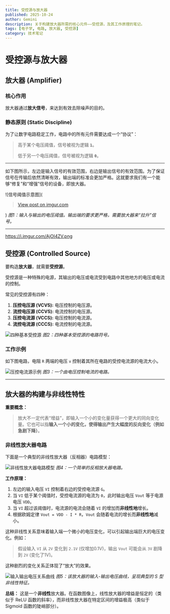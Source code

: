 ```yaml
---
title: 受控源与放大器
published: 2025-10-24
author: Gemini
description: 关于构建放大器所需的核心元件——受控源，及其工作原理的笔记。
tags: [电子学, 电路, 放大器, 受控源]
category: 技术笔记
---
```


# 受控源与放大器

## 放大器 (Amplifier)

### 核心作用
放大器通过**放大信号**，来达到有效去除噪声的目的。

### 静态原则 (Static Discipline)
为了让数字电路稳定工作，电路中的所有元件需要达成一个“协议”：
> 高于某个电压阈值，信号被视为逻辑 **`1`**。
>
> 低于另一个电压阈值，信号被视为逻辑 **`0`**。

---

如下图所示，左边是输入信号的有效范围，右边是输出信号的有效范围。为了保证信号在传输后依然清晰有效，输出端的标准会更加严格。这就要求我们有一个能够“修复”和“增强”信号的设备，即放大器。

![信号阈值示意图](<blockquote class="imgur-embed-pub" lang="en" data-id="s8fcpin"><a href="https://imgur.com/s8fcpin">View post on imgur.com</a></blockquote><script async src="//s.imgur.com/min/embed.js" charset="utf-8"></script>)
*图1：输入与输出的电压阈值。输出端的要求更严格，需要放大器来“拉升”信号。*

---
https://i.imgur.com/AjOl4ZV.png
## 受控源 (Controlled Source)

要构造**放大器**，就需要**受控源**。

受控源是一种特殊的电源，其输出的电压或电流受到电路中其他地方的电压或电流的控制。

常见的受控源有四种：
1.  **压控电压源 (VCVS):** 电压控制的电压源。
2.  **流控电压源 (CCVS):** 电流控制的电压源。
3.  **压控电流源 (VCCS):** 电压控制的电流源。
4.  **流控电流源 (CCCS):** 电流控制的电流源。

![四种基本受控源](https://imgur.com/a9TwoyU)
*图2：四种基本受控源的电路符号。*

### 工作示例
如下图电路，电阻 `R` 两端的电压 `v` 控制着其所在电路的受控电流源的电流大小。

![压控电流源示例](https://imgur.com/zIB0BGM)
*图3：一个由电压控制电流的电路。*

---

## 放大器的构建与非线性特性

**重要概念：**
> 放大不一定代表“增益”，即输入一个小的变化量获得一个更大的同向变化量。它也可以指**输入一个小的变化，使得输出产生大幅度的反向变化（例如急剧下降）**。

### 非线性放大器电路

下面是一个典型的非线性放大器（反相器）电路模型：

![非线性放大器电路模型](https://imgur.com/VGr22fP)
*图4：一个简单的反相放大器电路。*

**工作原理：**
1.  左边的输入电压 `VI` 控制着右边的受控电流源 `G`。
2.  当 `VI` 低于某个阈值时，受控电流源的电流为 `0`，此时输出电压 `Vout` 等于电源电压 `VDD`。
3.  当 `VI` 超过该阈值时，电流源的电流会随着 `VI` 的增加而**非线性地**增长。
4.  根据欧姆定律 `Vout = VDD - I * R`，`Vout` 会随着电流的增长而**非线性地**减小。

这种非线性关系意味着输入端一个微小的电压变化，可以引起输出端巨大的电压变化。例如：
> 假设输入 `VI` 从 `2V` 变化到 `2.1V` (仅增加0.1V)，输出 `Vout` 可能会从 `3V` 剧降到 `2V` (变化了1V)。

这种剧烈的变化关系正体现了“放大”的效果。

![输入输出电压关系曲线](https://imgur.com/haUYbmW)
*图5：该放大器的输入-输出电压曲线，呈现典型的 S 型非线性特征。*

**总结：**
这是一个**非线性**放大器。在函数图像上，线性放大器的增益是恒定的（类似于 ReLU 函数的斜率），而非线性放大器在特定区间的增益极高（类似于 Sigmoid 函数的陡峭部分）。
